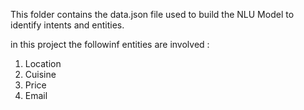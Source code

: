 This folder contains the data.json file used to build the NLU Model to identify intents and entities.

in this project the followinf entities are involved :
1. Location
2. Cuisine
3. Price
4. Email 
